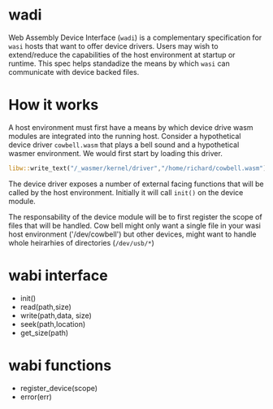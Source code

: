 # wadi

Web Assembly Device Interface (`wadi`) is a complementary specification for `wasi` hosts that want to offer device drivers. Users may wish to extend/reduce the capabilities of the host environment at startup or runtime. This spec helps standadize the means by which `wasi` can communicate with device backed files.

# How it works

A host environment must first have a means by which device drive wasm modules are integrated into the running host. Consider a hypothetical device driver `cowbell.wasm` that plays a bell sound and a hypothetical wasmer environment.  We would first start by loading this driver.

```rust
libw::write_text("/_wasmer/kernel/driver","/home/richard/cowbell.wasm");
```

The device driver exposes a number of external facing functions that will be called by the host environment. Initially it will call `init()` on the device module.

The responsability of the device module will be to first register the scope of files that will be handled. Cow bell might only want a single file in your wasi host environment ('/dev/cowbell') but other devices, might want to handle whole heirarhies of directories (`/dev/usb/*`)

# wabi interface

* init()
* read(path,size)
* write(path,data, size)
* seek(path,location)
* get_size(path)

# wabi functions
* register_device(scope)
* error(err)
